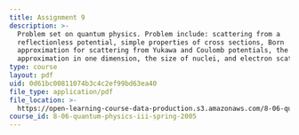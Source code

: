 ```yaml
---
title: Assignment 9
description: >-
  Problem set on quantum physics. Problem include: scattering from a
  reflectionless potential, simple properties of cross sections, Born
  approximation for scattering from Yukawa and Coulomb potentials, the Born
  approximation in one dimension, the size of nuclei, and electron scattering.
type: course
layout: pdf
uid: 0d61bc00811074b3c4c2ef99bd63ea40
file_type: application/pdf
file_location: >-
  https://open-learning-course-data-production.s3.amazonaws.com/8-06-quantum-physics-iii-spring-2005/0d61bc00811074b3c4c2ef99bd63ea40_ps9.pdf
course_id: 8-06-quantum-physics-iii-spring-2005
---
```

